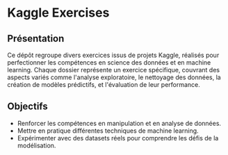 # Kaggle Exercises

## Présentation
Ce dépôt regroupe divers exercices issus de projets Kaggle, réalisés pour perfectionner les compétences en science des données et en machine learning. Chaque dossier représente un exercice spécifique, couvrant des aspects variés comme l'analyse exploratoire, le nettoyage des données, la création de modèles prédictifs, et l'évaluation de leur performance.

## Objectifs
- Renforcer les compétences en manipulation et en analyse de données.
- Mettre en pratique différentes techniques de machine learning.
- Expérimenter avec des datasets réels pour comprendre les défis de la modélisation.
